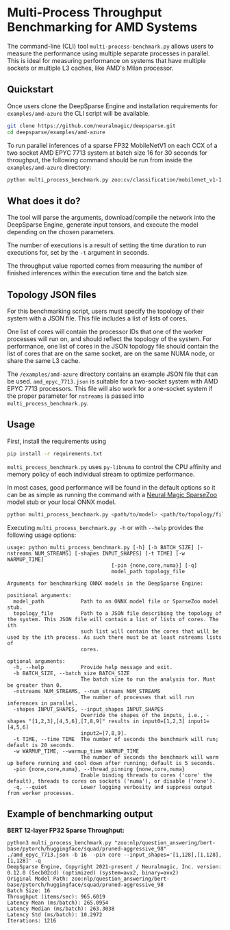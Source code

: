 <!--
Copyright (c) 2021 - present / Neuralmagic, Inc. All Rights Reserved.

Licensed under the Apache License, Version 2.0 (the "License");
you may not use this file except in compliance with the License.
You may obtain a copy of the License at

   http://www.apache.org/licenses/LICENSE-2.0

Unless required by applicable law or agreed to in writing,
software distributed under the License is distributed on an "AS IS" BASIS,
WITHOUT WARRANTIES OR CONDITIONS OF ANY KIND, either express or implied.
See the License for the specific language governing permissions and
limitations under the License.
-->

# Multi-Process Throughput Benchmarking for AMD Systems

The command-line (CLI) tool `multi-process-benchmark.py` allows users to measure the performance using multiple separate processes in parallel. This is ideal for measuring performance on systems that have multiple sockets or multiple L3 caches, like AMD's Milan processor.

## Quickstart

Once users clone the DeepSparse Engine and installation requirements for `examples/amd-azure` the CLI script will be available.
```bash
git clone https://github.com/neuralmagic/deepsparse.git
cd deepsparse/examples/amd-azure
```

To run parallel inferences of a sparse FP32 MobileNetV1 on each CCX of a two socket AMD EPYC 7713 system at batch size 16 for 30 seconds for throughput,
the following command should be run from inside the `examples/amd-azure` directory:
```bash
python multi_process_benchmark.py zoo:cv/classification/mobilenet_v1-1.0/pytorch/sparseml/imagenet/pruned-moderate ./amd_epyc_7713.json --batch_size 16 --time 30
```

## What does it do?

The tool will parse the arguments, download/compile the network into the DeepSparse Engine, generate input tensors, and execute the model depending on the chosen parameters.

The number of executions is a result of setting the time duration to run executions for, set by the `-t` argument in seconds.

The throughput value reported comes from measuring the number of finished inferences within the execution time and the batch size.

## Topology JSON files

For this benchmarking script, users must specify the topology of their system with a JSON file. This file includes a list of lists of cores. 

One list of cores will contain the processor IDs that one of the worker processes will run on, and should reflect the topology of the system. For performance, one list of cores in the JSON topology file should contain the list of cores that are on the same socket, are on the same NUMA node, or share the same L3 cache. 

The `/examples/amd-azure` directory contains an example JSON file that can be used. `amd_epyc_7713.json` is suitable for a two-socket system with AMD EPYC 7713 processors. This file will also work for a one-socket system if the proper parameter for `nstreams` is passed into `multi_process_benchmark.py`.

## Usage

First, install the requirements using
```bash
pip install -r requirements.txt
```
`multi_process_benchmark.py` uses `py-libnuma` to control the CPU affinity and memory policy of each individual stream to optimize performance.

In most cases, good performance will be found in the default options so it can be as simple as running the command with a [Neural Magic SparseZoo](https://sparsezoo.neuralmagic.com) model stub or your local ONNX model.

```bash
python multi_process_benchmark.py <path/to/model> <path/to/topology/file>
```

Executing `multi_process_benchmark.py -h` or with `--help` provides the following usage options:

```
usage: python multi_process_benchmark.py [-h] [-b BATCH_SIZE] [-nstreams NUM_STREAMS] [-shapes INPUT_SHAPES] [-t TIME] [-w WARMUP_TIME]
                                  [-pin {none,core,numa}] [-q]
                                  model_path topology_file

Arguments for benchmarking ONNX models in the DeepSparse Engine:

positional arguments:
  model_path            Path to an ONNX model file or SparseZoo model stub.
  topology_file         Path to a JSON file describing the topology of the system. This JSON file will contain a list of lists of cores. The ith
                        such list will contain the cores that will be used by the ith process. As such there must be at least nstreams lists of
                        cores.

optional arguments:
  -h, --help            Provide help message and exit.
  -b BATCH_SIZE, --batch_size BATCH_SIZE
                        The batch size to run the analysis for. Must be greater than 0.
  -nstreams NUM_STREAMS, --num_streams NUM_STREAMS
                        The number of processes that will run inferences in parallel.
  -shapes INPUT_SHAPES, --input_shapes INPUT_SHAPES
                        Override the shapes of the inputs, i.e., -shapes "[1,2,3],[4,5,6],[7,8,9]" results in input0=[1,2,3] input1=[4,5,6]
                        input2=[7,8,9].
  -t TIME, --time TIME  The number of seconds the benchmark will run; default is 20 seconds.
  -w WARMUP_TIME, --warmup_time WARMUP_TIME
                        The number of seconds the benchmark will warm up before running and cool down after running; default is 5 seconds.
  -pin {none,core,numa}, --thread_pinning {none,core,numa}
                        Enable binding threads to cores ('core' the default), threads to cores on sockets ('numa'), or disable ('none').
  -q, --quiet           Lower logging verbosity and suppress output from worker processes.
```

## Example of benchmarking output

**BERT 12-layer FP32 Sparse Throughput:**

```
python3 multi_process_benchmark.py "zoo:nlp/question_answering/bert-base/pytorch/huggingface/squad/pruned-aggressive_98" ./amd_epyc_7713.json -b 16  -pin core --input_shapes='[1,128],[1,128],[1,128]' -q
DeepSparse Engine, Copyright 2021-present / Neuralmagic, Inc. version: 0.12.0 (5ecb02cd) (optimized) (system=avx2, binary=avx2)
Original Model Path: zoo:nlp/question_answering/bert-base/pytorch/huggingface/squad/pruned-aggressive_98
Batch Size: 16
Throughput (items/sec): 965.6019
Latency Mean (ms/batch): 265.0954
Latency Median (ms/batch): 263.3038
Latency Std (ms/batch): 10.2972
Iterations: 1216
```
